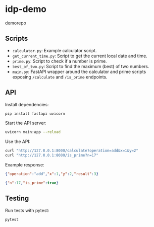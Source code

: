 # idp-demo
demorepo

## Scripts

- `calculator.py`: Example calculator script.
- `get_current_time.py`: Script to get the current local date and time.
- `prime.py`: Script to check if a number is prime.
- `best_of_two.py`: Script to find the maximum (best) of two numbers.
- `main.py`: FastAPI wrapper around the calculator and prime scripts exposing `/calculate` and `/is_prime` endpoints.

## API

Install dependencies:

```bash
pip install fastapi uvicorn
```

Start the API server:

```bash
uvicorn main:app --reload
```

Use the API:

```bash
curl "http://127.0.0.1:8000/calculate?operation=add&x=1&y=2"
curl "http://127.0.0.1:8000/is_prime?n=17"
```

Example response:

```json
{"operation":"add","x":1,"y":2,"result":3}
```

```json
{"n":17,"is_prime":true}
```

## Testing

Run tests with pytest:

```bash
pytest
```
